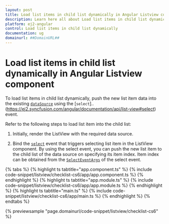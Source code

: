 ```yaml
---
layout: post
title: Load list items in child list dynamically in Angular Listview component | Syncfusion
description: Learn here all about Load list items in child list dynamically in Syncfusion Angular Listview component of Syncfusion Essential JS 2 and more.
platform: ej2-angular
control: Load list items in child list dynamically 
documentation: ug
domainurl: ##DomainURL##
---
```


# Load list items in child list dynamically in Angular Listview component

To load list items in child list dynamically, push the new list item data into the existing [`dataSource`](https://ej2.syncfusion.com/angular/documentation/api/list-view#datasource) using the [`select`]..(https://ej2.syncfusion.com/angular/documentation/api/list-view#select) event.

Refer to the following steps to load list item into the child list:

1. Initially, render the ListView with the required data source.

2. Bind the [`select`](https://ej2.syncfusion.com/angular/documentation/api/list-view#select) event that triggers selecting list item in the ListView component. By using the select event, you can push the new list item to the child list of the data source on specifying its item index. Item index can be obtained from the [`SelectEventArgs`](https://ej2.syncfusion.com/angular/documentation/api/list-view/selectEventArgs) of the select event.

{% tabs %}
{% highlight ts tabtitle="app.component.ts" %}
{% include code-snippet/listview/checklist-cs6/app/app.component.ts %}
{% endhighlight %}
{% highlight ts tabtitle="app.module.ts" %}
{% include code-snippet/listview/checklist-cs6/app/app.module.ts %}
{% endhighlight %}
{% highlight ts tabtitle="main.ts" %}
{% include code-snippet/listview/checklist-cs6/app/main.ts %}
{% endhighlight %}
{% endtabs %}
  
{% previewsample "page.domainurl/code-snippet/listview/checklist-cs6" %}

